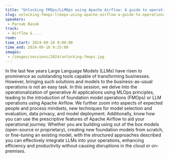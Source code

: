 ```yaml
---
title: "Unlocking FMOps/LLMOps using Apache Airflow: A guide to operationalizing and managing Large Language"
slug: unlocking-fmops-llmops-using-apache-airflow-a-guide-to-operationalizing-and-managing-large-language
speakers:
 - Parnab Basak
track:
 - Airflow & ...
room: 
time_start: 2024-09-10 9:00:00
time_end: 2024-09-10 9:25:00
images:
 - /images/sessions/2024/unlocking-fmops.jpg 
---
```


In the last few years Large Language Models (LLMs) have risen to prominence as outstanding tools capable of transforming businesses. However, bringing such solutions and models to the business-as-usual operations is not an easy task. In this session, we delve into the operationalization of generative AI applications using MLOps principles, leading to the introduction of foundation model operations (FMOps) or LLM operations using Apache Airflow. We further zoom into aspects of expected people and process mindsets, new techniques for model selection and evaluation, data privacy, and model deployment. Additionally, know how you can use the prescriptive features of Apache Airflow to aid your operational journey. Whether you are building using out of the box models (open-source or proprietary), creating new foundation models from scratch, or fine-tuning an existing model, with the structured approaches described you can effectively integrate LLMs into your operations, enhancing efficiency and productivity without causing disruptions in the cloud or on-premises.